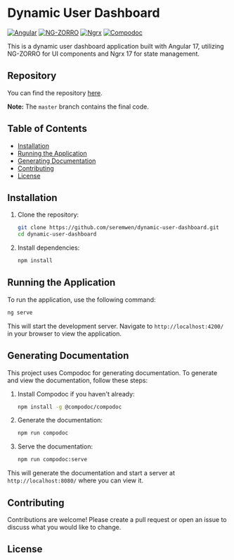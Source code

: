 
# Dynamic User Dashboard

[![Angular](https://img.shields.io/badge/Angular-17-red)](https://angular.io/)
[![NG-ZORRO](https://img.shields.io/badge/NG--ZORRO-Ant%20Design%20of%20Angular-blue)](https://ng.ant.design/)
[![Ngrx](https://img.shields.io/badge/Ngrx-17-purple)](https://ngrx.io/)
[![Compodoc](https://img.shields.io/badge/Compodoc-Documentation-green)](https://compodoc.app/)

This is a dynamic user dashboard application built with Angular 17, utilizing NG-ZORRO for UI components and Ngrx 17 for state management.

## Repository

You can find the repository [here](https://github.com/seremwen/dynamic-user-dashboard.git).

**Note:** The `master` branch contains the final code.

## Table of Contents

- [Installation](#installation)
- [Running the Application](#running-the-application)
- [Generating Documentation](#generating-documentation)
- [Contributing](#contributing)
- [License](#license)

## Installation

1. Clone the repository:

    ```sh
    git clone https://github.com/seremwen/dynamic-user-dashboard.git
    cd dynamic-user-dashboard
    ```

2. Install dependencies:

    ```sh
    npm install
    ```

## Running the Application

To run the application, use the following command:

```sh
ng serve
```

This will start the development server. Navigate to `http://localhost:4200/` in your browser to view the application.

## Generating Documentation

This project uses Compodoc for generating documentation. To generate and view the documentation, follow these steps:

1. Install Compodoc if you haven't already:

    ```sh
    npm install -g @compodoc/compodoc
    ```

2. Generate the documentation:

    ```sh
    npm run compodoc
    ```

3. Serve the documentation:

    ```sh
    npm run compodoc:serve
    ```

This will generate the documentation and start a server at `http://localhost:8080/` where you can view it.

## Contributing

Contributions are welcome! Please create a pull request or open an issue to discuss what you would like to change.

## License

